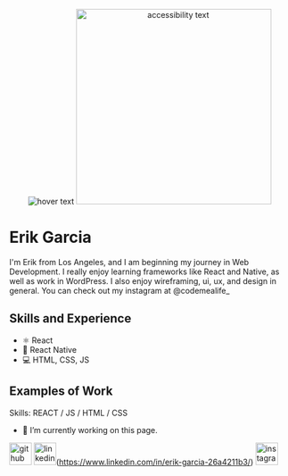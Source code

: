 <p align="center">
  <img src=[ ](https://github.com/CodeMeALife/CodeMeALife/blob/main/Erik%20Garcia.png)width="350" title="hover text">
  <img src="your_relative_path_here_number_2_large_name" width="350" alt="accessibility text">
</p>


# Erik Garcia
I'm Erik from Los Angeles, and I am beginning my journey in Web Development. I really enjoy learning frameworks like React and Native, as well as work in WordPress. I also enjoy wireframing, ui, ux, and design in general. You can check out my instagram at @codemealife_

## Skills and Experience
* ⚛ React
* 📱 React Native
* 💻 HTML, CSS, JS

## Examples of Work

Skills: REACT / JS / HTML / CSS

- 🔭 I’m currently working on this page. 

[<img src='https://cdn.jsdelivr.net/npm/simple-icons@3.0.1/icons/github.svg' alt='github' height='40'>](https://github.com/CodeMeALife)  [<img src='https://cdn.jsdelivr.net/npm/simple-icons@3.0.1/icons/linkedin.svg' alt='linkedin' height='40'>]([)(https://www.linkedin.com/in/erik-garcia-26a4211b3/)  [<img src='https://cdn.jsdelivr.net/npm/simple-icons@3.0.1/icons/instagram.svg' alt='instagram' height='40'>](https://www.instagram.com/codemealife_/)  






